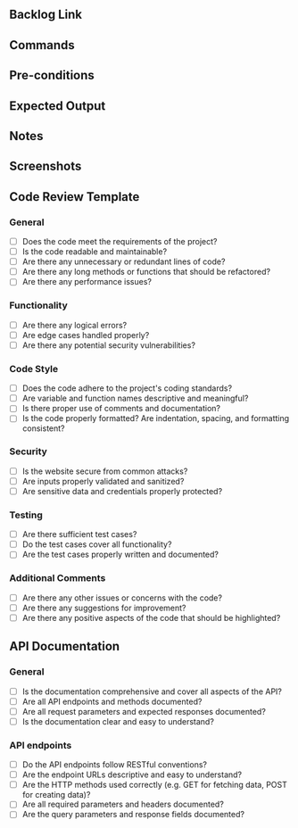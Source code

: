 ## Backlog Link

## Commands

## Pre-conditions

## Expected Output

## Notes

## Screenshots

## Code Review Template

### General

- [ ] Does the code meet the requirements of the project?
- [ ] Is the code readable and maintainable?
- [ ] Are there any unnecessary or redundant lines of code?
- [ ] Are there any long methods or functions that should be refactored?
- [ ] Are there any performance issues?

### Functionality

- [ ] Are there any logical errors?
- [ ] Are edge cases handled properly?
- [ ] Are there any potential security vulnerabilities?

### Code Style

- [ ] Does the code adhere to the project's coding standards?
- [ ] Are variable and function names descriptive and meaningful?
- [ ] Is there proper use of comments and documentation?
- [ ] Is the code properly formatted? Are indentation, spacing, and formatting consistent?

### Security

- [ ] Is the website secure from common attacks?
- [ ] Are inputs properly validated and sanitized?
- [ ] Are sensitive data and credentials properly protected?

### Testing

- [ ] Are there sufficient test cases?
- [ ] Do the test cases cover all functionality?
- [ ] Are the test cases properly written and documented?

### Additional Comments

- [ ] Are there any other issues or concerns with the code?
- [ ] Are there any suggestions for improvement?
- [ ] Are there any positive aspects of the code that should be highlighted?

## API Documentation

### General

- [ ] Is the documentation comprehensive and cover all aspects of the API?
- [ ] Are all API endpoints and methods documented?
- [ ] Are all request parameters and expected responses documented?
- [ ] Is the documentation clear and easy to understand?

### API endpoints

- [ ] Do the API endpoints follow RESTful conventions?
- [ ] Are the endpoint URLs descriptive and easy to understand?
- [ ] Are the HTTP methods used correctly (e.g. GET for fetching data, POST for creating data)?
- [ ] Are all required parameters and headers documented?
- [ ] Are the query parameters and response fields documented?
